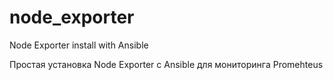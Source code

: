 # node_exporter
Node Exporter install with Ansible

Простая установка Node Exporter с Ansible для мониторинга Promehteus